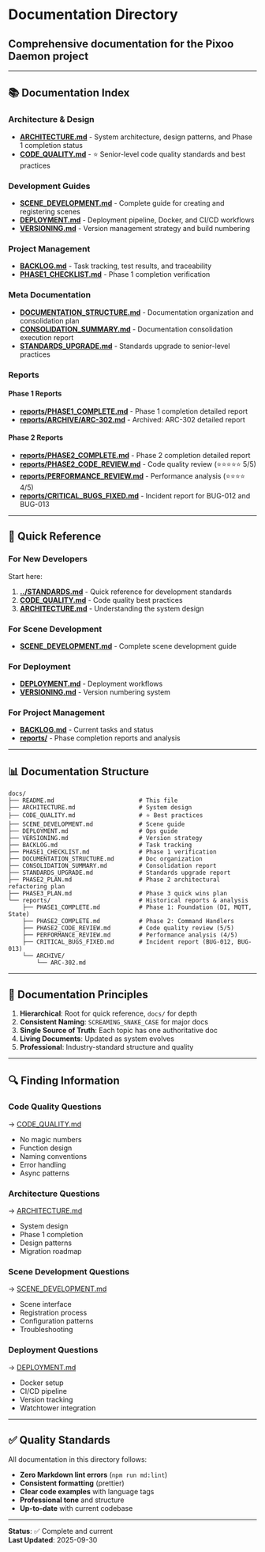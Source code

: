 # Documentation Directory

## Comprehensive documentation for the Pixoo Daemon project

---

## 📚 Documentation Index

### **Architecture & Design**

- **[ARCHITECTURE.md](./ARCHITECTURE.md)** - System architecture, design patterns, and Phase 1 completion status
- **[CODE_QUALITY.md](./CODE_QUALITY.md)** - ⭐ Senior-level code quality standards and best practices

### **Development Guides**

- **[SCENE_DEVELOPMENT.md](./SCENE_DEVELOPMENT.md)** - Complete guide for creating and registering scenes
- **[DEPLOYMENT.md](./DEPLOYMENT.md)** - Deployment pipeline, Docker, and CI/CD workflows
- **[VERSIONING.md](./VERSIONING.md)** - Version management strategy and build numbering

### **Project Management**

- **[BACKLOG.md](./BACKLOG.md)** - Task tracking, test results, and traceability
- **[PHASE1_CHECKLIST.md](./PHASE1_CHECKLIST.md)** - Phase 1 completion verification

### **Meta Documentation**

- **[DOCUMENTATION_STRUCTURE.md](./DOCUMENTATION_STRUCTURE.md)** - Documentation organization and consolidation plan
- **[CONSOLIDATION_SUMMARY.md](./CONSOLIDATION_SUMMARY.md)** - Documentation consolidation execution report
- **[STANDARDS_UPGRADE.md](./STANDARDS_UPGRADE.md)** - Standards upgrade to senior-level practices

### **Reports**

#### **Phase 1 Reports**

- **[reports/PHASE1_COMPLETE.md](./reports/PHASE1_COMPLETE.md)** - Phase 1 completion detailed report
- **[reports/ARCHIVE/ARC-302.md](./reports/ARCHIVE/ARC-302.md)** - Archived: ARC-302 detailed report

#### **Phase 2 Reports**

- **[reports/PHASE2_COMPLETE.md](./reports/PHASE2_COMPLETE.md)** - Phase 2 completion detailed report
- **[reports/PHASE2_CODE_REVIEW.md](./reports/PHASE2_CODE_REVIEW.md)** - Code quality review (⭐⭐⭐⭐⭐ 5/5)
- **[reports/PERFORMANCE_REVIEW.md](./reports/PERFORMANCE_REVIEW.md)** - Performance analysis (⭐⭐⭐⭐ 4/5)
- **[reports/CRITICAL_BUGS_FIXED.md](./reports/CRITICAL_BUGS_FIXED.md)** - Incident report for BUG-012 and BUG-013

---

## 🎯 Quick Reference

### **For New Developers**

Start here:

1. **[../STANDARDS.md](../STANDARDS.md)** - Quick reference for development standards
2. **[CODE_QUALITY.md](./CODE_QUALITY.md)** - Code quality best practices
3. **[ARCHITECTURE.md](./ARCHITECTURE.md)** - Understanding the system design

### **For Scene Development**

- **[SCENE_DEVELOPMENT.md](./SCENE_DEVELOPMENT.md)** - Complete scene development guide

### **For Deployment**

- **[DEPLOYMENT.md](./DEPLOYMENT.md)** - Deployment workflows
- **[VERSIONING.md](./VERSIONING.md)** - Version numbering system

### **For Project Management**

- **[BACKLOG.md](./BACKLOG.md)** - Current tasks and status
- **[reports/](./reports/)** - Phase completion reports and analysis

---

## 📊 Documentation Structure

```text
docs/
├── README.md                        # This file
├── ARCHITECTURE.md                  # System design
├── CODE_QUALITY.md                  # ⭐ Best practices
├── SCENE_DEVELOPMENT.md             # Scene guide
├── DEPLOYMENT.md                    # Ops guide
├── VERSIONING.md                    # Version strategy
├── BACKLOG.md                       # Task tracking
├── PHASE1_CHECKLIST.md              # Phase 1 verification
├── DOCUMENTATION_STRUCTURE.md       # Doc organization
├── CONSOLIDATION_SUMMARY.md         # Consolidation report
├── STANDARDS_UPGRADE.md             # Standards upgrade report
├── PHASE2_PLAN.md                   # Phase 2 architectural refactoring plan
├── PHASE3_PLAN.md                   # Phase 3 quick wins plan
└── reports/                         # Historical reports & analysis
    ├── PHASE1_COMPLETE.md           # Phase 1: Foundation (DI, MQTT, State)
    ├── PHASE2_COMPLETE.md           # Phase 2: Command Handlers
    ├── PHASE2_CODE_REVIEW.md        # Code quality review (5/5)
    ├── PERFORMANCE_REVIEW.md        # Performance analysis (4/5)
    ├── CRITICAL_BUGS_FIXED.md       # Incident report (BUG-012, BUG-013)
    └── ARCHIVE/
        └── ARC-302.md
```

---

## 🎨 Documentation Principles

1. **Hierarchical**: Root for quick reference, `docs/` for depth
2. **Consistent Naming**: `SCREAMING_SNAKE_CASE` for major docs
3. **Single Source of Truth**: Each topic has one authoritative doc
4. **Living Documents**: Updated as system evolves
5. **Professional**: Industry-standard structure and quality

---

## 🔍 Finding Information

### **Code Quality Questions**

→ [CODE_QUALITY.md](./CODE_QUALITY.md)

- No magic numbers
- Function design
- Naming conventions
- Error handling
- Async patterns

### **Architecture Questions**

→ [ARCHITECTURE.md](./ARCHITECTURE.md)

- System design
- Phase 1 completion
- Design patterns
- Migration roadmap

### **Scene Development Questions**

→ [SCENE_DEVELOPMENT.md](./SCENE_DEVELOPMENT.md)

- Scene interface
- Registration process
- Configuration patterns
- Troubleshooting

### **Deployment Questions**

→ [DEPLOYMENT.md](./DEPLOYMENT.md)

- Docker setup
- CI/CD pipeline
- Version tracking
- Watchtower integration

---

## ✅ Quality Standards

All documentation in this directory follows:

- **Zero Markdown lint errors** (`npm run md:lint`)
- **Consistent formatting** (prettier)
- **Clear code examples** with language tags
- **Professional tone** and structure
- **Up-to-date** with current codebase

---

**Status**: ✅ Complete and current  
**Last Updated**: 2025-09-30
